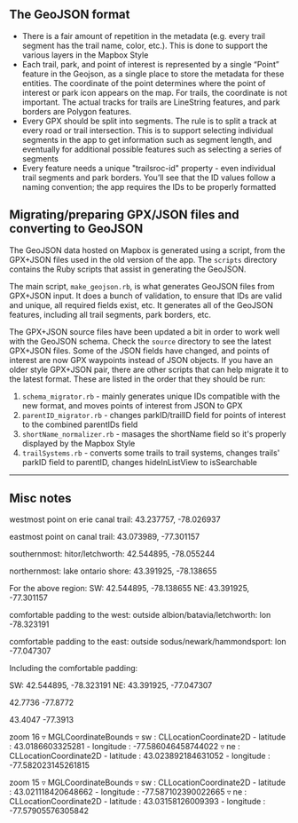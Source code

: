 ## The GeoJSON format

- There is a fair amount of repetition in the metadata (e.g. every trail segment has the trail name, color, etc.). This is done to support the various layers in the Mapbox Style
- Each trail, park, and point of interest is represented by a single “Point” feature in the Geojson, as a single place to store the metadata for these entities. The coordinate of the point determines where the point of interest or park icon appears on the map. For trails, the coordinate is not important. The actual tracks for trails are LineString features, and park borders are Polygon features.
- Every GPX should be split into segments. The rule is to split a track at every road or trail intersection. This is to support selecting individual segments in the app to get information such as segment length, and eventually for additional possible features such as selecting a series of segments 
- Every feature needs a unique "trailsroc-id" property - even individual trail segments and park borders. You’ll see that the ID values follow a naming convention; the app requires the IDs to be properly formatted

## Migrating/preparing GPX/JSON files and converting to GeoJSON

The GeoJSON data hosted on Mapbox is generated using a script, from the GPX+JSON files used in the old version of the app. The `scripts` directory contains the Ruby scripts that assist in generating the GeoJSON.

The main script, `make_geojson.rb`, is what generates GeoJSON files from GPX+JSON input. It does a bunch of validation, to ensure that IDs are valid and unique, all required fields exist, etc. It generates all of the GeoJSON features, including all trail segments, park borders, etc.

The GPX+JSON source files have been updated a bit in order to work well with the GeoJSON schema. Check the `source` directory to see the latest GPX+JSON files. Some of the JSON fields have changed, and points of interest are now GPX waypoints instead of JSON objects. If you have an older style GPX+JSON pair, there are other scripts that can help migrate it to the latest format. These are listed in the order that they should be run:

1. `schema_migrator.rb` - mainly generates unique IDs compatible with the new format, and moves points of interest from JSON to GPX
2. `parentID_migrator.rb` - changes parkID/trailID field for points of interest to the combined parentIDs field
3. `shortName_normalizer.rb` - masages the shortName field so it's properly displayed by the Mapbox Style
4. `trailSystems.rb` - converts some trails to trail systems, changes trails' parkID field to parentID, changes hideInListView to isSearchable

- - -

## Misc notes

westmost point on erie canal trail:
43.237757, -78.026937

eastmost point on canal trail:
43.073989, -77.301157

southernmost: hitor/letchworth:
42.544895, -78.055244

northernmost: lake ontario shore:
43.391925, -78.138655

For the above region:
SW: 42.544895, -78.138655
NE: 43.391925, -77.301157

comfortable padding to the west: outside albion/batavia/letchworth:
lon -78.323191

comfortable padding to the east: outside sodus/newark/hammondsport:
lon -77.047307

Including the comfortable padding:

SW: 42.544895, -78.323191
NE: 43.391925, -77.047307




42.7736
-77.8772

43.4047
-77.3913



zoom 16
▿ MGLCoordinateBounds
  ▿ sw : CLLocationCoordinate2D
    - latitude : 43.0186603325281
    - longitude : -77.586046458744022
  ▿ ne : CLLocationCoordinate2D
    - latitude : 43.023892184631052
    - longitude : -77.582023145261815


zoom 15
▿ MGLCoordinateBounds
  ▿ sw : CLLocationCoordinate2D
    - latitude : 43.021118420648662
    - longitude : -77.587102390022665
  ▿ ne : CLLocationCoordinate2D
    - latitude : 43.03158126009393
    - longitude : -77.57905576305842



